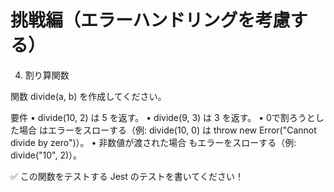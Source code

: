 # 挑戦編（エラーハンドリングを考慮する）

4. 割り算関数

関数 divide(a, b) を作成してください。

要件
	•	divide(10, 2) は 5 を返す。
	•	divide(9, 3) は 3 を返す。
	•	0で割ろうとした場合 はエラーをスローする（例: divide(10, 0) は throw new Error("Cannot divide by zero")）。
	•	非数値が渡された場合 もエラーをスローする（例: divide("10", 2)）。

✅ この関数をテストする Jest のテストを書いてください！